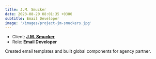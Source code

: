 ```yaml
---
title: J.M. Smucker
date: 2023-08-20 08:01:35 +0300
subtitle: Email Developer
image: '/images/project-jm-smuckers.jpg'
---
```


<!-- -->

<ul class="list-inline item-details">
    <li>Client:
        <strong><a href="https://www.jmsmucker.com/">J.M. Smucker</a>
        </strong>
    </li>
    <li>Role:
        <strong>Email Developer</strong>
    </li>
</ul>

Created email templates and built global components for agency partner.
